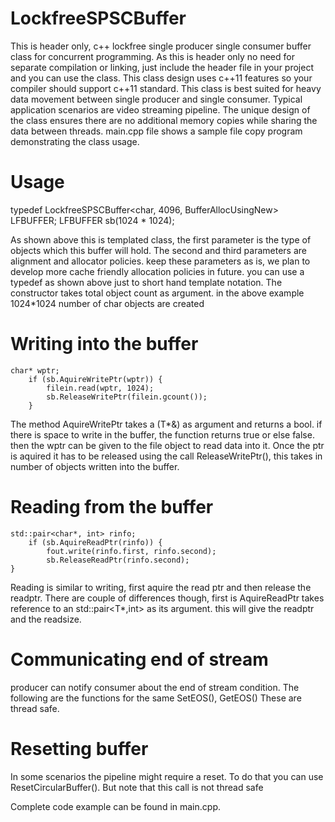 # LockfreeSPSCBuffer
This is header only, c++ lockfree single producer single consumer buffer class for concurrent programming.
As this is header only no need for separate compilation or linking, just include the header file in your project and you can use the class.
This class design uses c++11 features so your compiler should support c++11 standard. This class is best suited for heavy data movement between 
single producer and single consumer. Typical application scenarios are video streaming pipeline. The unique design of the 
class ensures there are no additional memory copies while sharing the data between threads. 
main.cpp file shows a sample file copy program demonstrating the class usage.

# Usage
typedef LockfreeSPSCBuffer<char, 4096, BufferAllocUsingNew> LFBUFFER;
LFBUFFER sb(1024 * 1024);

As shown above this is templated class, the first parameter is the type of objects which this buffer will hold. The second and third parameters are alignment and allocator policies. keep these parameters as is, we plan to develop more cache friendly allocation policies in future. you can use a typedef as shown above just to short hand template notation.
The constructor takes total object count as argument. in the above example 1024*1024 number of char objects are created

# Writing into the buffer
    char* wptr;
		if (sb.AquireWritePtr(wptr)) {
			filein.read(wptr, 1024);
			sb.ReleaseWritePtr(filein.gcount());
		}
The method AquireWritePtr takes a (T*&) as argument and returns a bool. if there is space to write in the buffer, the function returns true or else false. then the wptr can be given to the file object to read data into it. Once the ptr is aquired it has to be released using the call ReleaseWritePtr(), this takes in number of objects written into the buffer.

# Reading from the buffer
  	std::pair<char*, int> rinfo;
		if (sb.AquireReadPtr(rinfo)) {
			fout.write(rinfo.first, rinfo.second);
			sb.ReleaseReadPtr(rinfo.second);
    }
  Reading is similar to writing, first aquire the read ptr and then release the readptr. There are couple of differences though, first is AquireReadPtr takes reference to an std::pair<T*,int> as its argument. this will give the readptr and the readsize. 
  
# Communicating end of stream
  producer can notify consumer about the end of stream condition. The following are the functions for the same
   SetEOS(), GetEOS()
   These are thread safe.
  
# Resetting buffer
   In some scenarios the pipeline might require a reset. To do that you can use
   ResetCircularBuffer(). But note that this call is not thread safe
  
  Complete code example can be found in main.cpp. 


